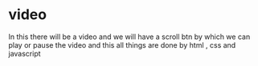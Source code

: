 # video
 In this there will be a video and we will have a scroll btn by which we can play or pause the video and this all things are done by html , css and javascript

